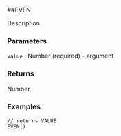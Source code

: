 ##EVEN

Description

### Parameters
`value` : Number (required) - argument

### Returns
Number

### Examples
```
// returns VALUE
EVEN()
```